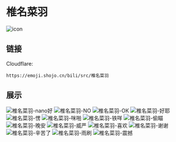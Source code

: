 # 椎名菜羽
![icon](https://emoji.shojo.cn/bili/src/椎名菜羽/icon.png)
## 链接
Cloudflare:
```
https://emoji.shojo.cn/bili/src/椎名菜羽
```
## 展示
![椎名菜羽-nano好](https://emoji.shojo.cn/bili/src/椎名菜羽/椎名菜羽-nano好.png)
![椎名菜羽-NO](https://emoji.shojo.cn/bili/src/椎名菜羽/椎名菜羽-NO.png)
![椎名菜羽-OK](https://emoji.shojo.cn/bili/src/椎名菜羽/椎名菜羽-OK.png)
![椎名菜羽-好耶](https://emoji.shojo.cn/bili/src/椎名菜羽/椎名菜羽-好耶.png)
![椎名菜羽-愣](https://emoji.shojo.cn/bili/src/椎名菜羽/椎名菜羽-愣.png)
![椎名菜羽-咪啪](https://emoji.shojo.cn/bili/src/椎名菜羽/椎名菜羽-咪啪.png)
![椎名菜羽-铁咩](https://emoji.shojo.cn/bili/src/椎名菜羽/椎名菜羽-铁咩.png)
![椎名菜羽-偷瞄](https://emoji.shojo.cn/bili/src/椎名菜羽/椎名菜羽-偷瞄.png)
![椎名菜羽-晚安](https://emoji.shojo.cn/bili/src/椎名菜羽/椎名菜羽-晚安.png)
![椎名菜羽-威严](https://emoji.shojo.cn/bili/src/椎名菜羽/椎名菜羽-威严.png)
![椎名菜羽-喜欢](https://emoji.shojo.cn/bili/src/椎名菜羽/椎名菜羽-喜欢.png)
![椎名菜羽-谢谢](https://emoji.shojo.cn/bili/src/椎名菜羽/椎名菜羽-谢谢.png)
![椎名菜羽-辛苦了](https://emoji.shojo.cn/bili/src/椎名菜羽/椎名菜羽-辛苦了.png)
![椎名菜羽-雨刷](https://emoji.shojo.cn/bili/src/椎名菜羽/椎名菜羽-雨刷.png)
![椎名菜羽-震撼](https://emoji.shojo.cn/bili/src/椎名菜羽/椎名菜羽-震撼.png)
